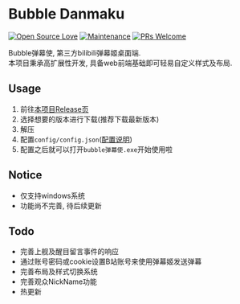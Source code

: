 # Bubble Danmaku
[![Open Source Love](https://badges.frapsoft.com/os/v1/open-source.svg?v=103)](https://github.com/HHHHhgqcdxhg/bubble-danmaku/) [![Maintenance](https://img.shields.io/badge/Maintained%3F-yes-green.svg)](https://github.com/HHHHhgqcdxhg/bubble-danmaku/graphs/commit-activity) [![PRs Welcome](https://img.shields.io/badge/PRs-welcome-brightgreen.svg?style=flat-square)](https://github.com/HHHHhgqcdxhg/bubble-danmaku/pulls)  


Bubble弹幕使, 第三方bilibili弹幕姬桌面端.  
本项目秉承高扩展性开发, 具备web前端基础即可轻易自定义样式及布局.  

## Usage
1. 前往[本项目Release页](https://github.com/HHHHhgqcdxhg/bubble-danmaku/releases)  
2. 选择想要的版本进行下载(推荐下载最新版本)  
3. 解压  
4. 配置```config/config.json```([配置说明](https://github.com/HHHHhgqcdxhg/bubble-danmaku/blob/master/docs/configDoc.md))  
5. 配置之后就可以打开```bubble弹幕使.exe```开始使用啦  

## Notice
- 仅支持windows系统  
- 功能尚不完善, 待后续更新  

## Todo
- 完善上舰及醒目留言事件的响应  
- 通过账号密码或cookie设置B站账号来使用弹幕姬发送弹幕  
- 完善布局及样式切换系统  
- 完善观众NickName功能  
- 热更新
